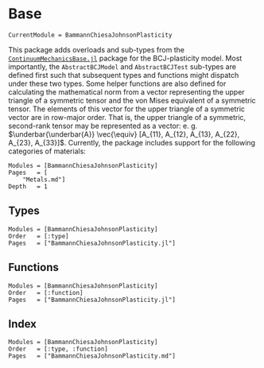 # Base

```@meta
CurrentModule = BammannChiesaJohnsonPlasticity
```

This package adds overloads and sub-types from the [`ContinuumMechanicsBase.jl`](https://github.com/TRACER-LULab/ContinuumMechanicsBase.jl.git) package for the BCJ-plasticity model.
Most importantly, the `AbstractBCJModel` and `AbstractBCJTest` sub-types are defined first such that subsequent types and functions might dispatch under these two types.
Some helper functions are also defined for calculating the mathematical norm from a vector representing the upper triangle of a symmetric tensor and the von Mises equivalent of a symmetric tensor.
The elements of this vector for the upper triangle of a symmetric vector are in row-major order.
That is, the upper triangle of a symmetric, second-rank tensor may be represented as a vector: e. g. $\underbar{\underbar{A}} \vec{\equiv} [A_{11}, A_{12}, A_{13}, A_{22}, A_{23}, A_{33}]$.
Currently, the package includes support for the following categories of materials:

```@contents
Modules = [BammannChiesaJohnsonPlasticity]
Pages   = [
    "Metals.md"]
Depth   = 1
```

## Types
```@autodocs
Modules = [BammannChiesaJohnsonPlasticity]
Order   = [:type]
Pages   = ["BammannChiesaJohnsonPlasticity.jl"]
```

## Functions
```@autodocs
Modules = [BammannChiesaJohnsonPlasticity]
Order   = [:function]
Pages   = ["BammannChiesaJohnsonPlasticity.jl"]
```

## Index
```@index
Modules = [BammannChiesaJohnsonPlasticity]
Order   = [:type, :function]
Pages   = ["BammannChiesaJohnsonPlasticity.md"]
```
